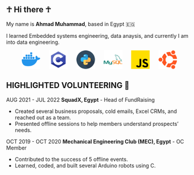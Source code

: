 <!DOCTYPE html>
<html lang="en">
<head>
    <meta charset="UTF-8">
    <meta name="viewport" content="width=device-width, initial-scale=1.0">
    <link rel="stylesheet" href="styles.css">
</head>
<body>

## ☥ Hi there ☥

My name is **Ahmad Muhammad**, based in Egypt 🇪🇬

I learned Embedded systems engineering, data anaysis, and currently I am into data engineering.

<div align="center">
    <div style="display: inline-block; padding-right: 20px;">
        <img src="Icons/icons8-docker-144.png" alt="Docker" style="height: 50px; width: 50px;">
    </div>
    <div style="display: inline-block; padding-right: 20px;">
        <img src="Icons/icons8-c-programming-144.png" alt="C Programming" style="height: 50px; width: 50px;">
    </div>
    <div style="display: inline-block; padding-right: 20px;">
        <img src="Icons/snakes_423066.png" alt="Python" style="height: 50px; width: 50px;">
    </div>
    <div style="display: inline-block; padding-right: 20px;">
        <img src="Icons/icons8-mysql-144.png" alt="MySQL" style="height: 50px; width: 50px;">
    </div>
    <div style="display: inline-block; padding-right: 20px;">
        <img src="Icons/js_5968292.png" alt="JavaScript" style="height: 50px; width: 50px;">
    </div>
    <div style="display: inline-block;">
        <img src="Icons/ubuntu_888879.png" alt="Ubuntu" style="height: 50px; width: 50px;">
    </div>
</div>




</body>
</html>


## HIGHLIGHTED VOLUNTEERING 🤗
AUG 2021 - JUL 2022
**SquadX, Egypt** - Head of FundRaising

- Created several business proposals, cold emails, Excel CRMs, and reached out as a team.
- Presented offline sessions to help members understand prospects’ needs.

OCT 2019 - OCT 2020
**Mechanical Engineering Club (MEC), Egypt** - OC Member

- Contributed to the success of 5 offline events.
- Learned, coded, and built several Arduino robots using C.

<!--
**ahmadMuhammadGd/ahmadmuhammadGd** is a ✨ _special_ ✨ repository because its `README.md` (this file) appears on your GitHub profile.

Here are some ideas to get you started:

- 🔭 I’m currently working on ...
- 🌱 I’m currently learning ...
- 👯 I’m looking to collaborate on ...
- 🤔 I’m looking for help with ...
- 💬 Ask me about ...
- 📫 How to reach me: ...
- 😄 Pronouns: ...
- ⚡ Fun fact: ...
-->
